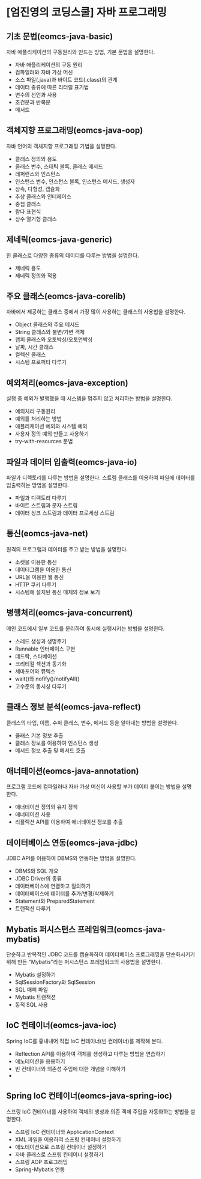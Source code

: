 # [엄진영의 코딩스쿨] 자바 프로그래밍

## 기초 문법(eomcs-java-basic)
자바 애플리케이션의 구동원리와 만드는 방법, 기본 문법을 설명한다.
- 자바 애플리케이션의 구동 원리
- 컴파일러와 자바 가상 머신
- 소스 파일(.java)과 바이트 코드(.class)의 관계
- 데이터 종류에 따른 리터럴 표기법
- 변수의 선언과 사용
- 조건문과 반복문
- 메서드

## 객체지향 프로그래밍(eomcs-java-oop)
자바 언어의 객체지향 프로그래밍 기법을 설명한다.
- 클래스 정의와 용도
- 클래스 변수, 스태틱 블록, 클래스 메서드
- 레퍼런스와 인스턴스
- 인스턴스 변수, 인스턴스 블록, 인스턴스 메서드, 생성자
- 상속, 다형성, 캡슐화
- 추상 클래스와 인터페이스
- 중첩 클래스
- 람다 표현식 
- 상수 열거형 클래스

## 제네릭(eomcs-java-generic)
한 클래스로 다양한 종류의 데이터를 다루는 방법을 설명한다.
- 제네릭 용도
- 제네릭 정의와 적용

## 주요 클래스(eomcs-java-corelib)
자바에서 제공하는 클래스 중에서 가장 많이 사용하는 클래스의 사용법을 설명한다.
- Object 클래스와 주요 메서드
- String 클래스와 불변/가변 객체
- 랩퍼 클래스와 오토박싱/오토언박싱
- 날짜, 시간 클래스
- 컬렉션 클래스
- 시스템 프로퍼티 다루기

## 예외처리(eomcs-java-exception)
실행 중 예외가 발행했을 때 시스템을 멈추지 않고 처리하는 방법을 설명한다.
- 예외처리 구동원리
- 예외를 처리하는 방법
- 애플리케이션 예외와 시스템 예외
- 사용자 정의 예외 만들고 사용하기
- try-with-resources 문법

## 파일과 데이터 입출력(eomcs-java-io)
파일과 디렉토리를 다루는 방법을 설명한다. 스트림 클래스를 이용하여 파일에 데이터를 입출력하는 방법을 설명한다.
- 파일과 디렉토리 다루기
- 바이트 스트림과 문자 스트림 
- 데이터 싱크 스트림과 데이터 프로세싱 스트림

## 통신(eomcs-java-net)
원격의 프로그램과 데이터를 주고 받는 방법을 설명한다.
- 소켓을 이용한 통신
- 데이터그램을 이용한 통신
- URL을 이용한 웹 통신
- HTTP 쿠키 다루기
- 시스템에 설치된 통신 매체의 정보 보기 

## 병행처리(eomcs-java-concurrent)
메인 코드에서 일부 코드를 분리하여 동시에 실행시키는 방법을 설명한다.
- 스레드 생성과 생명주기
- Runnable 인터페이스 구현
- 데드락, 스타베이션
- 크리티컬 섹션과 동기화
- 세마포어와 뮤텍스
- wait()와 nofify()/notifyAll()
- 고수준의 동시성 다루기 

## 클래스 정보 분석(eomcs-java-reflect)
클래스의 타입, 이름, 수퍼 클래스, 변수, 메서드 등을 알아내는 방법을 설명한다.
- 클래스 기본 정보 추출
- 클래스 정보를 이용하여 인스턴스 생성
- 메서드 정보 추출 및 메서드 호출

## 애너테이션(eomcs-java-annotation)
프로그램 코드에 컴파일러나 자바 가상 머신이 사용할 부가 데이터 붙이는 방법을 설명한다.
- 애너테이션 정의와 유지 정책
- 애너테이션 사용
- 리플렉션 API를 이용하여 애너테이션 정보를 추출

## 데이터베이스 연동(eomcs-java-jdbc)
JDBC API를 이용하여 DBMS와 연동하는 방법을 설명한다.
- DBMS와 SQL 개요
- JDBC Driver의 종류
- 데이터베이스에 연결하고 질의하기
- 데이터베이스에 데이터를 추가/변경/삭제하기
- Statement와 PreparedStatement
- 트랜잭션 다루기

## Mybatis 퍼시스턴스 프레임워크(eomcs-java-mybatis)
단순하고 반복적인 JDBC 코드를 캡슐화하여 데이터베이스 프로그래밍을 단순화시키기 위해 만든 "Mybatis"라는 퍼시스턴스 프레임워크의 사용법을 설명한다.
- Mybatis 설정하기
- SqlSessionFactory와 SqlSession
- SQL 매퍼 파일
- Mybatis 트랜잭션
- 동적 SQL 사용

## IoC 컨테이너(eomcs-java-ioc)
Spring IoC를 흉내내어 직접 IoC 컨테이너(빈 컨테이너)를 제작해 본다.
- Reflection API를 이용하여 객체를 생성하고 다루는 방법을 연습하기
- 애노테이션을 응용하기
- 빈 컨테이너와 의존성 주입에 대한 개념을 이해하기
- 
## Spring IoC 컨테이너(eomcs-java-spring-ioc)
스프링 IoC 컨테이너를 사용하여 객체의 생성과 의존 객체 주입을 자동화하는 방법을 설명한다.
- 스프링 IoC 컨테이너와 ApplicationContext
- XML 파일을 이용하여 스프링 컨테이너 설정하기
- 애노테이션으로 스프링 컨테이너 설정하기
- 자바 클래스로 스프링 컨테이너 설정하기 
- 스프링 AOP 프로그래밍
- Spring-Mybatis 연동

